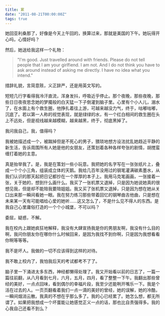 ```yaml
---
title: 累
date: "2011-08-21T00:00:00Z"
tags: true
---
```


她回亚利桑那了，好像是今天上午回的，换算过来，那就是美国的下午。她玩得开心吗，心情好吗？

然后，她送给我这样一个礼物：

> "I'm good. Just travelled around with friends. Please do not tell people that I am your girlfiend. I am not. And I do not think you have to ask around instead of asking me directly. I have no idea what you intend."

措辞礼貌，言简意赅，义正辞严，还是用英文写的。

短短几行字看得我冷汗直流，浑身发抖，呼吸近乎停止。那个夜晚，那些夜晚，那些日日夜夜思念她的梦魇般的白天猛一下子倒灌到脑子里。心里有个小人儿，溺水了，在水面上有个救生圈，他挣扎着往上游，可越来越没力气，终于，咕嘟咕嘟，沉底了。若以第一人称的视觉表现，就是绿绿的水，有一个红白相间的救生圈在头上不远处，但是视线越来越模糊，越来越黑，终于，彻底黑掉了。

我问我自己，我，值得吗？

我被她描述成一个，被踹掉但是不死心的男子，猥琐地想方设法扰乱她趋近平静的新生活，告诉周围所有人她是他的女朋友，还策划着各种各样夸张的剧情，胡搅蛮缠打着她的主意。

真是抬举我了。是，我是在策划一些小玩意。我把她的名字写在一张张纸片上，叠成一个个小三角，组装成立体的天鹅。我给几百年没用过的钢笔灌满碳素墨水，从我们认识的那天起把日记都抄在一个厚厚的本子上。我用马克笔画画，一张接着一张，关于她的，想到什么画什么。我买了一张机票又退掉，只是因为她说她真的很想见我，但是却不能陪我要陪姐姐。我又买了张机票又退掉，只是因为想在她从关口出来那一瞬间看她一眼。我在努力练习那些带着回忆的钢琴曲吉他曲，只是想在未来某一天有可能唱给心爱的她听……这又怎么了，不是什么见不得人的东西。是我自己心里庸俗打造的一个个小城堡，不可以吗？

委屈，疑惑，不解。

我在校内上跟她疯狂地解释，我没有大肆宣扬我是你的男朋友啊，我没有什么目的啊，我问你朋友你在哪你什么时候回来，是因为我找不到你啊，只是因为我想看看你啊等等等。

我不是坏人。我做的一切不应该得到这样的对待。

我不敢上校内了，我怕我后天的考试都考不了了。

脑子里一下涌进太多东西，神经都懒得处理了。我又开始看以前的日志了，一篇一篇往前翻，从八月看到七月，六月，五月，四月，看了整整一下午。我翻出那些曾经的美好，一点点回味，看到偶尔的幸福片段，我至少还能咧开嘴乐一下。我是个活在过去的人。一页页翻看着我们一点一滴的美好的曾经，她的误解，她的冷酷，一瞬间烟消云散。我真的不想在乎那么多了。我的心已经累了。她怎么想，都无所谓了。如果把我想成一个坏蛋能让她感觉正义一点的话，那也比自责强得多。我的心我自己还看不到么？
